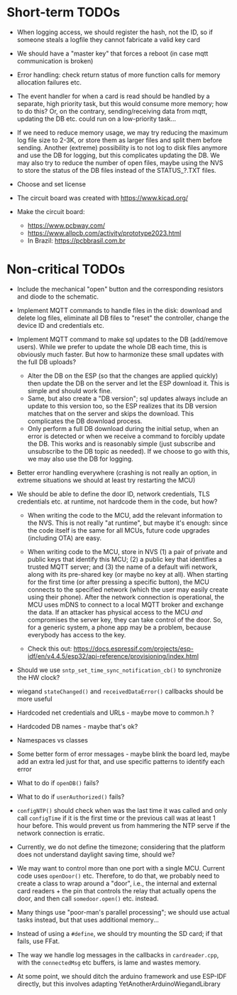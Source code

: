 # Short-term TODOs

 * When logging access, we should register the hash, not the ID, so
   if someone steals a logfile they cannot fabricate a valid key card

 * We should have a "master key" that forces a reboot (in case mqtt
   communication is broken)

 * Error handling: check return status of more function calls for
   memory allocation failures etc.

 * The event handler for when a card is read should be handled by a
   separate, high priority task, but this would consume more memory;
   how to do this? Or, on the contrary, sending/receiving data from
   mqtt, updating the DB etc. could run on a low-priority task...

 * If we need to reduce memory usage, we may try reducing the maximum log
   file size to 2-3K, or store them as larger files and split them before
   sending. Another (extreme) possibility is to not log to disk files
   anymore and use the DB for logging, but this complicates updating the
   DB. We may also try to reduce the number of open files, maybe using the
   NVS to store the status of the DB files instead of the STATUS_?.TXT
   files.

 * Choose and set license

 * The circuit board was created with <https://www.kicad.org/>

 * Make the circuit board:
   * <https://www.pcbway.com/>
   * <https://www.allpcb.com/activity/prototype2023.html>
   * In Brazil: <https://pcbbrasil.com.br>


# Non-critical TODOs

 * Include the mechanical "open" button and the corresponding resistors
   and diode to the schematic.

 * Implement MQTT commands to handle files in the disk: download and
   delete log files, eliminate all DB files to "reset" the controller,
   change the device ID and credentials etc.

 * Implement MQTT command to make sql updates to the DB (add/remove
   users). While we prefer to update the whole DB each time, this is
   obviously much faster. But how to harmonize these small updates
   with the full DB uploads?
   - Alter the DB on the ESP (so that the changes are applied quickly)
     then update the DB on the server and let the ESP download it.
     This is simple and should work fine.
   - Same, but also create a "DB version"; sql updates always include
     an update to this version too, so the ESP realizes that its DB
     version matches that on the server and skips the download. This
     complicates the DB download process.
   - Only perform a full DB download during the initial setup, when
     an error is detected or when we receive a command to forcibly
     update the DB. This works and is reasonably simple (just subscribe
     and unsubscribe to the DB topic as needed). If we choose to go
     with this, we may also use the DB for logging.

 * Better error handling everywhere (crashing is not really an option,
   in extreme situations we should at least try restarting the MCU)

 * We should be able to define the door ID, network credentials, TLS
   credentials etc. at runtime, not hardcode them in the code, but how?

   - When writing the code to the MCU, add the relevant information to
     the NVS. This is not really "at runtime", but maybe it's enough:
     since the code itself is the same for all MCUs, future code upgrades
     (including OTA) are easy.

   - When writing code to the MCU, store in NVS (1) a pair of private
     and public keys that identify this MCU; (2) a public key that
     identifies a trusted MQTT server; and (3) the name of a default
     wifi network, along with its pre-shared key (or maybe no key
     at all). When starting for the first time (or after pressing
     a specific button), the MCU connects to the specified network
     (which the user may easily create using their phone). After the
     network connection is operational, the MCU uses mDNS to connect
     to a local MQTT broker and exchange the data. If an attacker has
     physical access to the MCU *and* compromises the server key, they
     can take control of the door. So, for a generic system, a phone
     app may be a problem, because everybody has access to the key.

   - Check this out: <https://docs.espressif.com/projects/esp-idf/en/v4.4.5/esp32/api-reference/provisioning/index.html>

 * Should we use `sntp_set_time_sync_notification_cb()` to synchronize
   the HW clock?

 * wiegand `stateChanged()` and `receivedDataError()` callbacks should
   be more useful

 * Hardcoded net credentials and URLs - maybe move to common.h ?

 * Hardcoded DB names - maybe that's ok?

 * Namespaces vs classes

 * Some better form of error messages - maybe blink the board led,
   maybe add an extra led just for that, and use specific patterns
   to identify each error

 * What to do if `openDB()` fails?

 * What to do if `userAuthorized()` fails?

 * `configNTP()` should check when was the last time it was called
   and only call `configTime` if it is the first time or the previous
   call was at least 1 hour before. This would prevent us from hammering
   the NTP serve if the network connection is erratic.

 * Currently, we do not define the timezone; considering that the platform
   does not understand daylight saving time, should we?

 * We may want to control more than one port with a single MCU. Current
   code uses `openDoor()` etc. Therefore, to do that, we probably need to
   create a class to wrap around a "door", i.e., the internal and external
   card readers + the pin that controls the relay that actually opens the
   door, and then call `somedoor.open()` etc. instead.

 * Many things use "poor-man's parallel processing"; we should use
   actual tasks instead, but that uses additional memory...

 * Instead of using a `#define`, we should try mounting the SD card; if
   that fails, use FFat.

 * The way we handle log messages in the callbacks in `cardreader.cpp`,
   with the `connectedMsg` etc buffers, is lame and wastes memory.

 * At some point, we should ditch the arduino framework and use ESP-IDF
   directly, but this involves adapting YetAnotherArduinoWiegandLibrary
